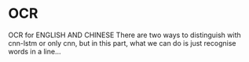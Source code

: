 # OCR
OCR for ENGLISH AND CHINESE
There are two ways to distinguish with cnn-lstm or only cnn, but in this part, what we can do is just recognise words in a line...
